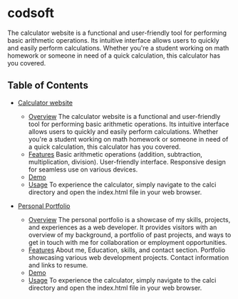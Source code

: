 # codsoft
The calculator website is a functional and user-friendly tool for performing basic arithmetic operations. Its intuitive interface allows users to quickly and easily perform calculations. Whether you're a student working on math homework or someone in need of a quick calculation, this calculator has you covered.

## Table of Contents

- [Calculator website](#Calculator-website)
  - [Overview](#overview)
    The calculator website is a functional and user-friendly tool for performing basic arithmetic operations. Its intuitive interface allows users to quickly and easily perform calculations. Whether you're a student working on math homework or someone in need of a quick calculation, this calculator has you covered.
  - [Features](#features)
    Basic arithmetic operations (addition, subtraction, multiplication, division).
User-friendly interface.
Responsive design for seamless use on various devices.
  - [Demo](#demo)
  - [Usage](#usage)
    To experience the calculator, simply navigate to the calci directory and open the index.html file in your web browser.

- [Personal Portfolio](#Personal-Portfolio)
  - [Overview](#overview)
    The personal portfolio is a showcase of my skills, projects, and experiences as a web developer. It provides visitors with an overview of my background, a portfolio of past projects, and ways to get in touch with me for collaboration or employment opportunities.
  - [Features](#features)
    About me, Education, skills, and contact section.
Portfolio showcasing various web development projects.
Contact information and links to resume.
  - [Demo](#demo)
  - [Usage](#usage)
    To experience the calculator, simply navigate to the calci directory and open the index.html file in your web browser.
